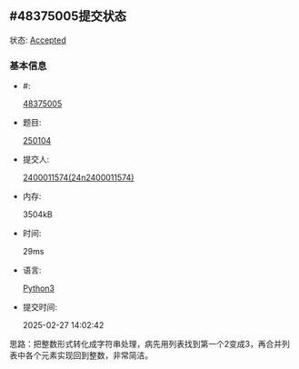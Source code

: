 ## #48375005提交状态

状态: [Accepted](http://xzmdsa.openjudge.cn/2025python/solution/48375005/)

### 基本信息

- #:

  [48375005](http://xzmdsa.openjudge.cn/2025python/solution/48375005/)

- 题目:

  [250104](http://xzmdsa.openjudge.cn/2025python/250104/)

- 提交人:

  [2400011574(24n2400011574)](http://openjudge.cn/user/1415782/in/group-480/)

- 内存:

  3504kB

- 时间:

  29ms

- 语言:

  [Python3](http://xzmdsa.openjudge.cn/2025python/solution/48375005/)

- 提交时间:

  2025-02-27 14:02:42

思路：把整数形式转化成字符串处理，病先用列表找到第一个2变成3，再合并列表中各个元素实现回到整数，非常简洁。